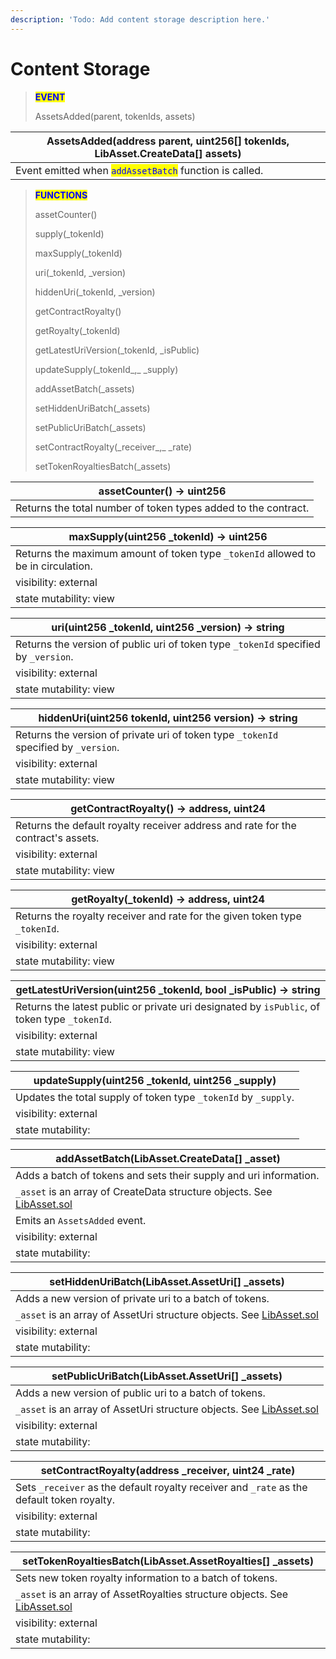 ```yaml
---
description: 'Todo: Add content storage description here.'
---
```


# Content Storage

> <mark style="color:blue;">**EVENT**</mark>
>
> AssetsAdded(parent, tokenIds, assets)

| AssetsAdded(address parent, uint256\[] tokenIds, LibAsset.CreateData\[] assets)         |
| --------------------------------------------------------------------------------------- |
| Event emitted when <mark style="color:blue;">`addAssetBatch`</mark> function is called. |

> <mark style="color:blue;">**FUNCTIONS**</mark>
>
> assetCounter()
>
> supply(\_tokenId)
>
> maxSupply(\_tokenId)
>
> uri(\_tokenId, \_version)
>
> hiddenUri(\_tokenId, \_version)
>
> getContractRoyalty()
>
> getRoyalty(\_tokenId)
>
> getLatestUriVersion(\_tokenId, \_isPublic)
>
> updateSupply(\_tokenId_,_ \_supply)
>
> addAssetBatch(\_assets)
>
> setHiddenUriBatch(\_assets)
>
> setPublicUriBatch(\_assets)
>
> setContractRoyalty(\_receiver_,_ \_rate)
>
> setTokenRoyaltiesBatch(\_assets)

| assetCounter() -> uint256                                      |
| -------------------------------------------------------------- |
| Returns the total number of token types added to the contract. |

| maxSupply(uint256 \_tokenId) -> uint256                                           |
| --------------------------------------------------------------------------------- |
| Returns the maximum amount of token type `_tokenId` allowed to be in circulation. |
| visibility: external                                                              |
| state mutability: view                                                            |

| uri(uint256 \_tokenId, uint256 \_version) -> string                                 |
| ----------------------------------------------------------------------------------- |
| Returns the version of public uri of token type `_tokenId` specified by `_version`. |
| visibility: external                                                                |
| state mutability: view                                                              |

| hiddenUri(uint256 tokenId, uint256 version) -> string                                |
| ------------------------------------------------------------------------------------ |
| Returns the version of private uri of token type `_tokenId` specified by `_version`. |
| visibility: external                                                                 |
| state mutability: view                                                               |

| getContractRoyalty() -> address, uint24                                          |
| -------------------------------------------------------------------------------- |
| Returns the default royalty receiver address and rate for the contract's assets. |
| visibility: external                                                             |
| state mutability: view                                                           |

| getRoyalty(\_tokenId) -> address, uint24                                   |
| -------------------------------------------------------------------------- |
| Returns the royalty receiver and rate for the given token type `_tokenId`. |
| visibility: external                                                       |
| state mutability: view                                                     |

| getLatestUriVersion(uint256 \_tokenId, bool \_isPublic) -> string                            |
| -------------------------------------------------------------------------------------------- |
| Returns the latest public or private uri designated by `isPublic`, of token type `_tokenId`. |
| visibility: external                                                                         |
| state mutability: view                                                                       |

| updateSupply(uint256 \_tokenId, uint256 \_supply)               |
| --------------------------------------------------------------- |
| Updates the total supply of token type `_tokenId` by `_supply`. |
| visibility: external                                            |
| state mutability:                                               |

| addAssetBatch(LibAsset.CreateData\[] \_asset)                                                                                                             |
| --------------------------------------------------------------------------------------------------------------------------------------------------------- |
| Adds a batch of tokens and sets their supply and uri information.                                                                                         |
| `_asset` is an array of CreateData structure objects. See [LibAsset.sol](https://github.com/Rawrshak/Rawrshak/blob/main/contracts/libraries/LibAsset.sol) |
| Emits an `AssetsAdded` event.                                                                                                                             |
| visibility: external                                                                                                                                      |
| state mutability:                                                                                                                                         |

| setHiddenUriBatch(LibAsset.AssetUri\[] \_assets)                                                                                                        |
| ------------------------------------------------------------------------------------------------------------------------------------------------------- |
| Adds a new version of private uri to a batch of tokens.                                                                                                 |
| `_asset` is an array of AssetUri structure objects. See [LibAsset.sol](https://github.com/Rawrshak/Rawrshak/blob/main/contracts/libraries/LibAsset.sol) |
| visibility: external                                                                                                                                    |
| state mutability:                                                                                                                                       |

| setPublicUriBatch(LibAsset.AssetUri\[] \_assets)                                                                                                        |
| ------------------------------------------------------------------------------------------------------------------------------------------------------- |
| Adds a new version of public uri to a batch of tokens.                                                                                                  |
| `_asset` is an array of AssetUri structure objects. See [LibAsset.sol](https://github.com/Rawrshak/Rawrshak/blob/main/contracts/libraries/LibAsset.sol) |
| visibility: external                                                                                                                                    |
| state mutability:                                                                                                                                       |

| setContractRoyalty(address \_receiver, uint24 \_rate)                                      |
| ------------------------------------------------------------------------------------------ |
| Sets `_receiver` as the default royalty receiver and `_rate` as the default token royalty. |
| visibility: external                                                                       |
| state mutability:                                                                          |

| setTokenRoyaltiesBatch(LibAsset.AssetRoyalties\[] \_assets)                                                                                                   |
| ------------------------------------------------------------------------------------------------------------------------------------------------------------- |
| Sets new token royalty information to a batch of tokens.                                                                                                      |
| `_asset` is an array of AssetRoyalties structure objects. See [LibAsset.sol](https://github.com/Rawrshak/Rawrshak/blob/main/contracts/libraries/LibAsset.sol) |
| visibility: external                                                                                                                                          |
| state mutability:                                                                                                                                             |
